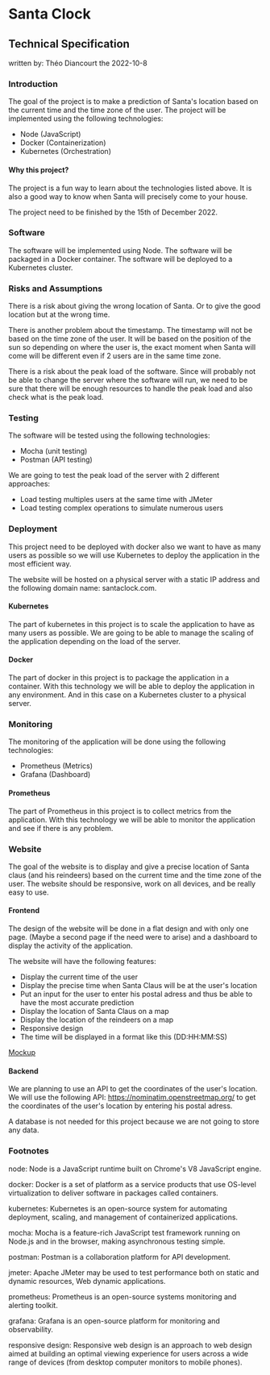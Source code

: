# Santa Clock

## Technical Specification

written by: Théo Diancourt 
the 2022-10-8

### Introduction

The goal of the project is to make a prediction of Santa's location based on the current time and the time zone of the user. The project will be implemented using the following technologies:
- Node (JavaScript)
- Docker (Containerization)
- Kubernetes (Orchestration)

#### Why this project?

The project is a fun way to learn about the technologies listed above. It is also a good way to know when Santa will precisely come to your house.

The project need to be finished by the 15th of December 2022.

### Software

The software will be implemented using Node. The software will be packaged in a Docker container. The software will be deployed to a Kubernetes cluster.

### Risks and Assumptions

There is a risk about giving the wrong location of Santa. Or to give the good location but at the wrong time. 

There is another problem about the timestamp. The timestamp will not be based on the time zone of the user. It will be based on the position of the sun so depending on where the user is, the exact moment when Santa will come will be different even if 2 users are in the same time zone.

There is a risk about the peak load of the software. Since will probably not be able to change the server where the software will run, we need to be sure that there will be enough resources to handle the peak load and also check what is the peak load.

### Testing

The software will be tested using the following technologies:
- Mocha (unit testing)
- Postman (API testing)

We are going to test the peak load of the server with 2 different approaches:
- Load testing multiples users at the same time with JMeter
- Load testing complex operations to simulate numerous users 

### Deployment

This project need to be deployed with docker also we want to have as many users as possible so we will use Kubernetes to deploy the application in the most efficient way.

The website will be hosted on a physical server with a static IP address and the following domain name: santaclock.com.

#### Kubernetes

The part of kubernetes in this project is to scale the application to have as many users as possible. We are going to be able to manage the scaling of the application depending on the load of the server.

#### Docker

The part of docker in this project is to package the application in a container. With this technology we will be able to deploy the application in any environment. And in this case on a Kubernetes cluster to a physical server. 

### Monitoring

The monitoring of the application will be done using the following technologies:
- Prometheus (Metrics)
- Grafana (Dashboard)

#### Prometheus

The part of Prometheus in this project is to collect metrics from the application. With this technology we will be able to monitor the application and see if there is any problem.

### Website

The goal of the website is to display and give a precise location of Santa claus (and his reindeers) based on the current time and the time zone of the user. The website should be responsive, work on all devices, and be really easy to use.

#### Frontend

The design of the website will be done in a flat design and with only one page. (Maybe a second page if the need were to arise) and a dashboard to display the activity of the application. 

The website will have the following features:
- Display the current time of the user
- Display the precise time when Santa Claus will be at the user's location
- Put an input for the user to enter his postal adress and thus be able to have the most accurate prediction
- Display the location of Santa Claus on a map
- Display the location of the reindeers on a map
- Responsive design
- The time will be displayed in a format like this (DD:HH:MM:SS)

[Mockup]() <!-- Insert mockup here -->

#### Backend

We are planning to use an API to get the coordinates of the user's location. We will use the following API: https://nominatim.openstreetmap.org/ to get the coordinates of the user's location by entering his postal adress.

A database is not needed for this project because we are not going to store any data. 

### Footnotes

node: Node is a JavaScript runtime built on Chrome's V8 JavaScript engine.

docker: Docker is a set of platform as a service products that use OS-level virtualization to deliver software in packages called containers.

kubernetes: Kubernetes is an open-source system for automating deployment, scaling, and management of containerized applications.

mocha: Mocha is a feature-rich JavaScript test framework running on Node.js and in the browser, making asynchronous testing simple.

postman: Postman is a collaboration platform for API development.

jmeter: Apache JMeter may be used to test performance both on static and dynamic resources, Web dynamic applications.

prometheus: Prometheus is an open-source systems monitoring and alerting toolkit.

grafana: Grafana is an open-source platform for monitoring and observability.

responsive design: Responsive web design is an approach to web design aimed at building an optimal viewing experience for users across a wide range of devices (from desktop computer monitors to mobile phones).
